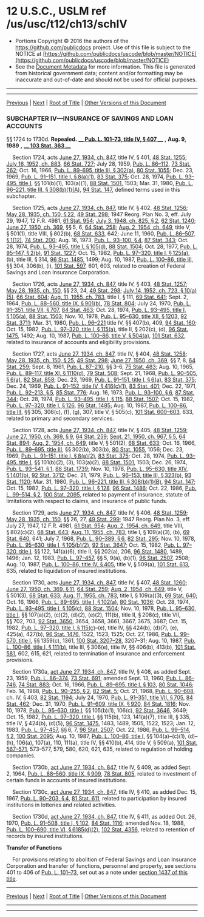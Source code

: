 ---
---

# 12 U.S.C., USLM ref /us/usc/t12/ch13/schIV

* Portions Copyright © 2016 the authors of the https://github.com/publicdocs project.
  Use of this file is subject to the NOTICE at [https://github.com/publicdocs/uscode/blob/master/NOTICE](https://github.com/publicdocs/uscode/blob/master/NOTICE)
* See the [Document Metadata](././../../../../..//README.md) for more information.
  This file is generated from historical government data; content and/or formatting may be inaccurate and out-of-date and should not be used for official purposes.

----------
----------

[Previous](./../../../../..//us/usc/t12/ch13/schIII/m__us_usc_t12_s1723i.md) | [Next](./../../../../..//us/usc/t12/ch13/schIV/m__us_usc_t12_s1730e.md) | [Root of Title](./../../../../../) | [Other Versions of this Document](https://publicdocs.github.io/go/links?ns=uslm&ref=%2Fus%2Fusc%2Ft12%2Fch13%2FschIV)

### SUBCHAPTER IV—INSURANCE OF SAVINGS AND LOAN ACCOUNTS

§§ 1724 to 1730d. __Repealed.__  __[__  __Pub. L. 101–73, title IV, § 407__  __][/us/pl/101/73/s407]__  __,__  __Aug. 9, 1989__  __,__  __[__  __103 Stat. 363__  __][/us/stat/103/363]__ 

    Section 1724, acts [June 27, 1934, ch. 847][/us/act/1934-06-27/ch847], title IV, § 401, [48 Stat. 1255][/us/stat/48/1255]; [July 16, 1952, ch. 883][/us/act/1952-07-16/ch883], [66 Stat. 727][/us/stat/66/727]; July 28, 1959, [Pub. L. 86–112][/us/pl/86/112], [73 Stat. 262][/us/stat/73/262]; Oct. 16, 1966, [Pub. L. 89–695, title III, § 302(a)][/us/pl/89/695/s302/a], [80 Stat. 1055][/us/stat/80/1055]; Dec. 23, 1969, [Pub. L. 91–151, title I, § 8(a)(1)][/us/pl/91/151/s8/a/1], [83 Stat. 375][/us/stat/83/375]; Oct. 28, 1974, [Pub. L. 93–495, title I][/us/pl/93/495], §§ 101(b)(1), 103(a)(1), [88 Stat. 1501][/us/stat/88/1501], 1503; Mar. 31, 1980, [Pub. L. 96–221, title III, § 308(b)(1)(A)][/us/pl/96/221/s308/b/1/A], [94 Stat. 147][/us/stat/94/147], defined terms used in this subchapter.

    Section 1725, acts [June 27, 1934, ch. 847][/us/act/1934-06-27/ch847], title IV, § 402, [48 Stat. 1256][/us/stat/48/1256]; [May 28, 1935, ch. 150, § 22][/us/act/1935-05-28/ch150/s22], [49 Stat. 298][/us/stat/49/298]; 1947 Reorg. Plan No. 3, eff. July 29, 1947, 12 F.R. 4981, [61 Stat. 954][/us/stat/61/954]; [July 3, 1948, ch. 825, § 2][/us/act/1948-07-03/ch825/s2], [62 Stat. 1240][/us/stat/62/1240]; [June 27, 1950, ch. 369][/us/act/1950-06-27/ch369], §§ 5, 6, [64 Stat. 258][/us/stat/64/258]; [Aug. 2, 1954, ch. 649][/us/act/1954-08-02/ch649], title V, § 501(1), title VIII, § 802(b), [68 Stat. 633][/us/stat/68/633], 642; June 11, 1960, [Pub. L. 86–507, § 1(12)][/us/pl/86/507/s1/12], [74 Stat. 200][/us/stat/74/200]; Aug. 16, 1973, [Pub. L. 93–100, § 4][/us/pl/93/100/s4], [87 Stat. 343][/us/stat/87/343]; Oct. 28, 1974, [Pub. L. 93–495, title I, § 105(d)][/us/pl/93/495/s105/d], [88 Stat. 1504][/us/stat/88/1504]; Oct. 28, 1977, [Pub. L. 95–147, § 2(b)][/us/pl/95/147/s2/b], [91 Stat. 1227][/us/stat/91/1227]; Oct. 15, 1982, [Pub. L. 97–320, title I, § 125(a)][/us/pl/97/320/s125/a], (b), title III, § 314, [96 Stat. 1485][/us/stat/96/1485], 1499; Aug. 10, 1987, [Pub. L. 100–86, title III][/us/pl/100/86], §§ 304, 306(b), (i), [101 Stat. 597][/us/stat/101/597], 601, 603, related to creation of Federal Savings and Loan Insurance Corporation.

    Section 1726, acts [June 27, 1934, ch. 847][/us/act/1934-06-27/ch847], title IV, § 403, [48 Stat. 1257][/us/stat/48/1257]; [May 28, 1935, ch. 150][/us/act/1935-05-28/ch150], §§ 23, 24, [49 Stat. 298][/us/stat/49/298]; [July 14, 1952, ch. 723, § 10(a)(5)][/us/act/1952-07-14/ch723/s10/a/5], [66 Stat. 604][/us/stat/66/604]; [Aug. 11, 1955, ch. 783][/us/act/1955-08-11/ch783], title I, § 111, [69 Stat. 641][/us/stat/69/641]; Sept. 2, 1964, [Pub. L. 88–560, title IX, § 901(b)][/us/pl/88/560/s901/b], [78 Stat. 804][/us/stat/78/804]; July 24, 1970, [Pub. L. 91–351, title VII, § 707][/us/pl/91/351/s707], [84 Stat. 463][/us/stat/84/463]; Oct. 28, 1974, [Pub. L. 93–495, title I, § 105(a)][/us/pl/93/495/s105/a], [88 Stat. 1503][/us/stat/88/1503]; Nov. 10, 1978, [Pub. L. 95–630, title XII, § 1203][/us/pl/95/630/s1203], [92 Stat. 3711][/us/stat/92/3711]; Mar. 31, 1980, [Pub. L. 96–221][/us/pl/96/221] title IV, §§ 407(b), 409, [94 Stat. 160][/us/stat/94/160]; Oct. 15, 1982, [Pub. L. 97–320, title I, § 115(a)][/us/pl/97/320/s115/a], title II, § 202(c), (d), [96 Stat. 1475][/us/stat/96/1475], 1492; Aug. 10, 1987, [Pub. L. 100–86, title V, § 504(a)][/us/pl/100/86/s504/a], [101 Stat. 632][/us/stat/101/632], related to insurance of accounts and eligibility provisions.

    Section 1727, acts [June 27, 1934, ch. 847][/us/act/1934-06-27/ch847], title IV, § 404, [48 Stat. 1258][/us/stat/48/1258]; [May 28, 1935, ch. 150, § 25][/us/act/1935-05-28/ch150/s25], [49 Stat. 298][/us/stat/49/298]; [June 27, 1950, ch. 369][/us/act/1950-06-27/ch369], §§ 7, 8, [64 Stat. 259][/us/stat/64/259]; Sept. 8, 1961, [Pub. L. 87–210][/us/pl/87/210], §§ 3–6, [75 Stat. 483][/us/stat/75/483]; Aug. 10, 1965, [Pub. L. 89–117, title XI, § 1110(d)][/us/pl/89/117/s1110/d], [79 Stat. 508][/us/stat/79/508]; Sept. 21, 1968, [Pub. L. 90–505, § 6(a)][/us/pl/90/505/s6/a], [82 Stat. 858][/us/stat/82/858]; Dec. 23, 1969, [Pub. L. 91–151, title I, § 6(a)][/us/pl/91/151/s6/a], [83 Stat. 375][/us/stat/83/375]; Dec. 24, 1969, [Pub. L. 91–152, title IV, § 416(c)(1)][/us/pl/91/152/s416/c/1], [83 Stat. 401][/us/stat/83/401]; Dec. 22, 1971, [Pub. L. 92–213, § 5][/us/pl/92/213/s5], [85 Stat. 776][/us/stat/85/776]; Aug. 16, 1973, [Pub. L. 93–100, § 6][/us/pl/93/100/s6], [87 Stat. 344][/us/stat/87/344]; Oct. 28, 1974, [Pub. L. 93–495, title I, § 115][/us/pl/93/495/s115], [88 Stat. 1507][/us/stat/88/1507]; Oct. 15, 1982, [Pub. L. 97–320, title I, § 126][/us/pl/97/320/s126], [96 Stat. 1485][/us/stat/96/1485]; Aug. 10, 1987, [Pub. L. 100–86, title III][/us/pl/100/86], §§ 305, 306(c), (f), (g), 307, title V, § 505(c), [101 Stat. 600–603][/us/stat/101/600-603], 633, related to primary and secondary services.

    Section 1728, acts [June 27, 1934, ch. 847][/us/act/1934-06-27/ch847], title IV, § 405, [48 Stat. 1259][/us/stat/48/1259]; [June 27, 1950, ch. 369, § 9][/us/act/1950-06-27/ch369/s9], [64 Stat. 259][/us/stat/64/259]; [Sept. 21, 1950, ch. 967, § 5][/us/act/1950-09-21/ch967/s5], [64 Stat. 894][/us/stat/64/894]; [Aug. 2, 1954, ch. 649][/us/act/1954-08-02/ch649], title V, § 501(2), [68 Stat. 633][/us/stat/68/633]; Oct. 16, 1966, [Pub. L. 89–695, title III][/us/pl/89/695], §§ 302(b), 303(b), [80 Stat. 1055][/us/stat/80/1055], 1056; Dec. 23, 1969, [Pub. L. 91–151, title I, § 8(a)(2)][/us/pl/91/151/s8/a/2], [83 Stat. 375][/us/stat/83/375]; Oct. 28, 1974, [Pub. L. 93–495, title I][/us/pl/93/495], §§ 101(b)(2), (3), 103(a)(2), [88 Stat. 1501][/us/stat/88/1501], 1503; Dec. 26, 1974, [Pub. L. 93–541, § 1][/us/pl/93/541/s1], [88 Stat. 1739][/us/stat/88/1739]; Nov. 10, 1978, [Pub. L. 95–630, title XIV, § 1401(b)][/us/pl/95/630/s1401/b], [92 Stat. 3712][/us/stat/92/3712]; Dec. 21, 1979, [Pub. L. 96–153, title III, § 323(b)][/us/pl/96/153/s323/b], [93 Stat. 1120][/us/stat/93/1120]; Mar. 31, 1980, [Pub. L. 96–221, title III, § 308(b)(1)(B)][/us/pl/96/221/s308/b/1/B], [94 Stat. 147][/us/stat/94/147]; Oct. 15, 1982, [Pub. L. 97–320, title I, § 128][/us/pl/97/320/s128], [96 Stat. 1486][/us/stat/96/1486]; Oct. 22, 1986, [Pub. L. 99–514, § 2][/us/pl/99/514/s2], [100 Stat. 2095][/us/stat/100/2095], related to payment of insurance, statute of limitations with respect to claims, and insurance of public funds.

    Section 1729, acts [June 27, 1934, ch. 847][/us/act/1934-06-27/ch847], title IV, § 406, [48 Stat. 1259][/us/stat/48/1259]; [May 28, 1935, ch. 150][/us/act/1935-05-28/ch150], §§ 26, 27, [49 Stat. 299][/us/stat/49/299]; 1947 Reorg. Plan No. 3, eff. July 27, 1947, 12 F.R. 4981, [61 Stat. 954][/us/stat/61/954]; [Aug. 2, 1954, ch. 649][/us/act/1954-08-02/ch649], title VIII, § 802(c)(2), [68 Stat. 643][/us/stat/68/643]; [Aug. 11, 1955, ch. 783][/us/act/1955-08-11/ch783], title I, § 109(a)(3), (b), [69 Stat. 640][/us/stat/69/640], 641; July 7, 1968, [Pub. L. 90–389, § 6][/us/pl/90/389/s6], [82 Stat. 295][/us/stat/82/295]; Nov. 10, 1978, [Pub. L. 95–630, title I, § 105(b)(2)][/us/pl/95/630/s105/b/2], [92 Stat. 3647][/us/stat/92/3647]; Oct. 15, 1982, [Pub. L. 97–320, title I][/us/pl/97/320], §§ 122, 141(a)(6), title II, §§ 202(a), 206, [96 Stat. 1480][/us/stat/96/1480], 1489, 1496; Jan. 12, 1983, [Pub. L. 97–457][/us/pl/97/457], §§ 5, 9(a), (b)(1), [96 Stat. 2507][/us/stat/96/2507], 2508; Aug. 10, 1987, [Pub. L. 100–86, title IV, § 405][/us/pl/100/86/s405], title V, § 509(a), [101 Stat. 613][/us/stat/101/613], 635, related to liquidation of insured institutions.

    Section 1730, acts [June 27, 1934, ch. 847][/us/act/1934-06-27/ch847], title IV, § 407, [48 Stat. 1260][/us/stat/48/1260]; [June 27, 1950, ch. 369, § 11][/us/act/1950-06-27/ch369/s11], [64 Stat. 259][/us/stat/64/259]; [Aug. 2, 1954, ch. 649][/us/act/1954-08-02/ch649], title V, § 501(3), [68 Stat. 633][/us/stat/68/633]; [Aug. 11, 1955, ch. 783][/us/act/1955-08-11/ch783], title I, § 109(a)(3), [69 Stat. 640][/us/stat/69/640]; Oct. 16, 1966, [Pub. L. 89–695, title I, § 102(a)][/us/pl/89/695/s102/a], [80 Stat. 1036][/us/stat/80/1036]; Oct. 28, 1974, [Pub. L. 93–495, title I, § 105(c)][/us/pl/93/495/s105/c], [88 Stat. 1504][/us/stat/88/1504]; Nov. 10, 1978, [Pub. L. 95–630, title I][/us/pl/95/630], §§ 107(a)(2), (c)(2), (d)(2), (e)(2), 111(b), title II, § 208(c), title VII, §§ 702, 703, [92 Stat. 3650][/us/stat/92/3650], 3654, 3658, 3661, 3667, 3675, 3687; Oct. 15, 1982, [Pub. L. 97–320, title I, § 115(c)][/us/pl/97/320/s115/c]–(e), title IV, §§ 424(b), (d)(7), (e), 425(a), 427(b), [96 Stat. 1476][/us/stat/96/1476], 1522, 1523, 1525; Oct. 27, 1986, [Pub. L. 99–570, title I][/us/pl/99/570], §§ 1359(c), 1361, [100 Stat. 3207–28][/us/stat/100/3207-28], 3207–31; Aug. 10, 1987, [Pub. L. 100–86, title I, § 111(b)][/us/pl/100/86/s111/b], title III, § 306(e), title IV, §§ 406(b), 413(b), [101 Stat. 581][/us/stat/101/581], 602, 615, 621, related to termination of insurance and enforcement provisions.

    Section 1730a, [act June 27, 1934, ch. 847][/us/act/1934-06-27/ch847], title IV, § 408, as added Sept. 23, 1959, [Pub. L. 86–374][/us/pl/86/374], [73 Stat. 691][/us/stat/73/691]; amended Sept. 13, 1960, [Pub. L. 86–746][/us/pl/86/746], [74 Stat. 883][/us/stat/74/883]; Oct. 16, 1966, [Pub. L. 89–695, title I, § 103][/us/pl/89/695/s103], [80 Stat. 1046][/us/stat/80/1046]; Feb. 14, 1968, [Pub. L. 90–255, § 2][/us/pl/90/255/s2], [82 Stat. 5][/us/stat/82/5]; Oct. 21, 1968, [Pub. L. 90–608][/us/pl/90/608], ch. IV, § 403, [82 Stat. 1194][/us/stat/82/1194]; July 24, 1970, [Pub. L. 91–351, title VII, § 705][/us/pl/91/351/s705], [84 Stat. 462][/us/stat/84/462]; Dec. 31, 1970, [Pub. L. 91–609, title IX, § 920][/us/pl/91/609/s920], [84 Stat. 1816][/us/stat/84/1816]; Nov. 10, 1978, [Pub. L. 95–630, title I][/us/pl/95/630], §§ 105(b)(1), 106(c), [92 Stat. 3646][/us/stat/92/3646], 3649; Oct. 15, 1982, [Pub. L. 97–320, title I][/us/pl/97/320], §§ 115(b), 123, 141(a)(7), title III, § 335, title IV, § 424(b), (d)(5), [96 Stat. 1475][/us/stat/96/1475], 1483, 1489, 1505, 1522, 1523; Jan. 12, 1983, [Pub. L. 97–457][/us/pl/97/457], §§ 6, 7, [96 Stat. 2507][/us/stat/96/2507]; Oct. 22, 1986, [Pub. L. 99–514, § 2][/us/pl/99/514/s2], [100 Stat. 2095][/us/stat/100/2095]; Aug. 10, 1987, [Pub. L. 100–86, title I][/us/pl/100/86], §§ 104(a)–(c)(1), (d)–(h), 106(a), 107(a), 110, 111(a), title IV, §§ 410(b), 414, title V, § 509(a), [101 Stat. 567–571][/us/stat/101/567-571], 573–577, 579, 580, 620, 621, 635, related to regulation of holding companies.

    Section 1730b, [act June 27, 1934, ch. 847][/us/act/1934-06-27/ch847], title IV, § 409, as added Sept. 2, 1964, [Pub. L. 88–560, title IX, § 909][/us/pl/88/560/s909], [78 Stat. 805][/us/stat/78/805], related to investment of certain funds in accounts of insured institutions.

    Section 1730c, [act June 27, 1934, ch. 847][/us/act/1934-06-27/ch847], title IV, § 410, as added Dec. 15, 1967, [Pub. L. 90–203, § 4][/us/pl/90/203/s4], [81 Stat. 611][/us/stat/81/611], related to participation by insured institutions in lotteries and related activities.

    Section 1730d, [act June 27, 1934, ch. 847][/us/act/1934-06-27/ch847], title IV, § 411, as added Oct. 26, 1970, [Pub. L. 91–508, title I, § 102][/us/pl/91/508/s102], [84 Stat. 1116][/us/stat/84/1116]; amended Nov. 18, 1988, [Pub. L. 100–690, title VI, § 6185(d)(2)][/us/pl/100/690/s6185/d/2], [102 Stat. 4356][/us/stat/102/4356], related to retention of records by insured institutions.

 __Transfer of Functions__ 

    For provisions relating to abolition of Federal Savings and Loan Insurance Corporation and transfer of functions, personnel and property, see sections 401 to 406 of [Pub. L. 101–73][/us/pl/101/73], set out as a note under [section 1437 of this title][/us/usc/t12/s1437].

----------

[Previous](./../../../../..//us/usc/t12/ch13/schIII/m__us_usc_t12_s1723i.md) | [Next](./../../../../..//us/usc/t12/ch13/schIV/m__us_usc_t12_s1730e.md) | [Root of Title](./../../../../../) | [Other Versions of this Document](https://publicdocs.github.io/go/links?ns=uslm&ref=%2Fus%2Fusc%2Ft12%2Fch13%2FschIV)

----------
----------

[/us/pl/101/73/s407]: https://publicdocs.github.io/go/links?ns=uslm&ref=%2Fus%2Fpl%2F101%2F73%2Fs407
[/us/stat/103/363]: https://publicdocs.github.io/go/links?ns=uslm&ref=%2Fus%2Fstat%2F103%2F363
[/us/act/1934-06-27/ch847]: https://publicdocs.github.io/go/links?ns=uslm&ref=%2Fus%2Fact%2F1934-06-27%2Fch847
[/us/stat/48/1255]: https://publicdocs.github.io/go/links?ns=uslm&ref=%2Fus%2Fstat%2F48%2F1255
[/us/act/1952-07-16/ch883]: https://publicdocs.github.io/go/links?ns=uslm&ref=%2Fus%2Fact%2F1952-07-16%2Fch883
[/us/stat/66/727]: https://publicdocs.github.io/go/links?ns=uslm&ref=%2Fus%2Fstat%2F66%2F727
[/us/pl/86/112]: https://publicdocs.github.io/go/links?ns=uslm&ref=%2Fus%2Fpl%2F86%2F112
[/us/stat/73/262]: https://publicdocs.github.io/go/links?ns=uslm&ref=%2Fus%2Fstat%2F73%2F262
[/us/pl/89/695/s302/a]: https://publicdocs.github.io/go/links?ns=uslm&ref=%2Fus%2Fpl%2F89%2F695%2Fs302%2Fa
[/us/stat/80/1055]: https://publicdocs.github.io/go/links?ns=uslm&ref=%2Fus%2Fstat%2F80%2F1055
[/us/pl/91/151/s8/a/1]: https://publicdocs.github.io/go/links?ns=uslm&ref=%2Fus%2Fpl%2F91%2F151%2Fs8%2Fa%2F1
[/us/stat/83/375]: https://publicdocs.github.io/go/links?ns=uslm&ref=%2Fus%2Fstat%2F83%2F375
[/us/pl/93/495]: https://publicdocs.github.io/go/links?ns=uslm&ref=%2Fus%2Fpl%2F93%2F495
[/us/stat/88/1501]: https://publicdocs.github.io/go/links?ns=uslm&ref=%2Fus%2Fstat%2F88%2F1501
[/us/pl/96/221/s308/b/1/A]: https://publicdocs.github.io/go/links?ns=uslm&ref=%2Fus%2Fpl%2F96%2F221%2Fs308%2Fb%2F1%2FA
[/us/stat/94/147]: https://publicdocs.github.io/go/links?ns=uslm&ref=%2Fus%2Fstat%2F94%2F147
[/us/act/1934-06-27/ch847]: https://publicdocs.github.io/go/links?ns=uslm&ref=%2Fus%2Fact%2F1934-06-27%2Fch847
[/us/stat/48/1256]: https://publicdocs.github.io/go/links?ns=uslm&ref=%2Fus%2Fstat%2F48%2F1256
[/us/act/1935-05-28/ch150/s22]: https://publicdocs.github.io/go/links?ns=uslm&ref=%2Fus%2Fact%2F1935-05-28%2Fch150%2Fs22
[/us/stat/49/298]: https://publicdocs.github.io/go/links?ns=uslm&ref=%2Fus%2Fstat%2F49%2F298
[/us/stat/61/954]: https://publicdocs.github.io/go/links?ns=uslm&ref=%2Fus%2Fstat%2F61%2F954
[/us/act/1948-07-03/ch825/s2]: https://publicdocs.github.io/go/links?ns=uslm&ref=%2Fus%2Fact%2F1948-07-03%2Fch825%2Fs2
[/us/stat/62/1240]: https://publicdocs.github.io/go/links?ns=uslm&ref=%2Fus%2Fstat%2F62%2F1240
[/us/act/1950-06-27/ch369]: https://publicdocs.github.io/go/links?ns=uslm&ref=%2Fus%2Fact%2F1950-06-27%2Fch369
[/us/stat/64/258]: https://publicdocs.github.io/go/links?ns=uslm&ref=%2Fus%2Fstat%2F64%2F258
[/us/act/1954-08-02/ch649]: https://publicdocs.github.io/go/links?ns=uslm&ref=%2Fus%2Fact%2F1954-08-02%2Fch649
[/us/stat/68/633]: https://publicdocs.github.io/go/links?ns=uslm&ref=%2Fus%2Fstat%2F68%2F633
[/us/pl/86/507/s1/12]: https://publicdocs.github.io/go/links?ns=uslm&ref=%2Fus%2Fpl%2F86%2F507%2Fs1%2F12
[/us/stat/74/200]: https://publicdocs.github.io/go/links?ns=uslm&ref=%2Fus%2Fstat%2F74%2F200
[/us/pl/93/100/s4]: https://publicdocs.github.io/go/links?ns=uslm&ref=%2Fus%2Fpl%2F93%2F100%2Fs4
[/us/stat/87/343]: https://publicdocs.github.io/go/links?ns=uslm&ref=%2Fus%2Fstat%2F87%2F343
[/us/pl/93/495/s105/d]: https://publicdocs.github.io/go/links?ns=uslm&ref=%2Fus%2Fpl%2F93%2F495%2Fs105%2Fd
[/us/stat/88/1504]: https://publicdocs.github.io/go/links?ns=uslm&ref=%2Fus%2Fstat%2F88%2F1504
[/us/pl/95/147/s2/b]: https://publicdocs.github.io/go/links?ns=uslm&ref=%2Fus%2Fpl%2F95%2F147%2Fs2%2Fb
[/us/stat/91/1227]: https://publicdocs.github.io/go/links?ns=uslm&ref=%2Fus%2Fstat%2F91%2F1227
[/us/pl/97/320/s125/a]: https://publicdocs.github.io/go/links?ns=uslm&ref=%2Fus%2Fpl%2F97%2F320%2Fs125%2Fa
[/us/stat/96/1485]: https://publicdocs.github.io/go/links?ns=uslm&ref=%2Fus%2Fstat%2F96%2F1485
[/us/pl/100/86]: https://publicdocs.github.io/go/links?ns=uslm&ref=%2Fus%2Fpl%2F100%2F86
[/us/stat/101/597]: https://publicdocs.github.io/go/links?ns=uslm&ref=%2Fus%2Fstat%2F101%2F597
[/us/act/1934-06-27/ch847]: https://publicdocs.github.io/go/links?ns=uslm&ref=%2Fus%2Fact%2F1934-06-27%2Fch847
[/us/stat/48/1257]: https://publicdocs.github.io/go/links?ns=uslm&ref=%2Fus%2Fstat%2F48%2F1257
[/us/act/1935-05-28/ch150]: https://publicdocs.github.io/go/links?ns=uslm&ref=%2Fus%2Fact%2F1935-05-28%2Fch150
[/us/stat/49/298]: https://publicdocs.github.io/go/links?ns=uslm&ref=%2Fus%2Fstat%2F49%2F298
[/us/act/1952-07-14/ch723/s10/a/5]: https://publicdocs.github.io/go/links?ns=uslm&ref=%2Fus%2Fact%2F1952-07-14%2Fch723%2Fs10%2Fa%2F5
[/us/stat/66/604]: https://publicdocs.github.io/go/links?ns=uslm&ref=%2Fus%2Fstat%2F66%2F604
[/us/act/1955-08-11/ch783]: https://publicdocs.github.io/go/links?ns=uslm&ref=%2Fus%2Fact%2F1955-08-11%2Fch783
[/us/stat/69/641]: https://publicdocs.github.io/go/links?ns=uslm&ref=%2Fus%2Fstat%2F69%2F641
[/us/pl/88/560/s901/b]: https://publicdocs.github.io/go/links?ns=uslm&ref=%2Fus%2Fpl%2F88%2F560%2Fs901%2Fb
[/us/stat/78/804]: https://publicdocs.github.io/go/links?ns=uslm&ref=%2Fus%2Fstat%2F78%2F804
[/us/pl/91/351/s707]: https://publicdocs.github.io/go/links?ns=uslm&ref=%2Fus%2Fpl%2F91%2F351%2Fs707
[/us/stat/84/463]: https://publicdocs.github.io/go/links?ns=uslm&ref=%2Fus%2Fstat%2F84%2F463
[/us/pl/93/495/s105/a]: https://publicdocs.github.io/go/links?ns=uslm&ref=%2Fus%2Fpl%2F93%2F495%2Fs105%2Fa
[/us/stat/88/1503]: https://publicdocs.github.io/go/links?ns=uslm&ref=%2Fus%2Fstat%2F88%2F1503
[/us/pl/95/630/s1203]: https://publicdocs.github.io/go/links?ns=uslm&ref=%2Fus%2Fpl%2F95%2F630%2Fs1203
[/us/stat/92/3711]: https://publicdocs.github.io/go/links?ns=uslm&ref=%2Fus%2Fstat%2F92%2F3711
[/us/pl/96/221]: https://publicdocs.github.io/go/links?ns=uslm&ref=%2Fus%2Fpl%2F96%2F221
[/us/stat/94/160]: https://publicdocs.github.io/go/links?ns=uslm&ref=%2Fus%2Fstat%2F94%2F160
[/us/pl/97/320/s115/a]: https://publicdocs.github.io/go/links?ns=uslm&ref=%2Fus%2Fpl%2F97%2F320%2Fs115%2Fa
[/us/stat/96/1475]: https://publicdocs.github.io/go/links?ns=uslm&ref=%2Fus%2Fstat%2F96%2F1475
[/us/pl/100/86/s504/a]: https://publicdocs.github.io/go/links?ns=uslm&ref=%2Fus%2Fpl%2F100%2F86%2Fs504%2Fa
[/us/stat/101/632]: https://publicdocs.github.io/go/links?ns=uslm&ref=%2Fus%2Fstat%2F101%2F632
[/us/act/1934-06-27/ch847]: https://publicdocs.github.io/go/links?ns=uslm&ref=%2Fus%2Fact%2F1934-06-27%2Fch847
[/us/stat/48/1258]: https://publicdocs.github.io/go/links?ns=uslm&ref=%2Fus%2Fstat%2F48%2F1258
[/us/act/1935-05-28/ch150/s25]: https://publicdocs.github.io/go/links?ns=uslm&ref=%2Fus%2Fact%2F1935-05-28%2Fch150%2Fs25
[/us/stat/49/298]: https://publicdocs.github.io/go/links?ns=uslm&ref=%2Fus%2Fstat%2F49%2F298
[/us/act/1950-06-27/ch369]: https://publicdocs.github.io/go/links?ns=uslm&ref=%2Fus%2Fact%2F1950-06-27%2Fch369
[/us/stat/64/259]: https://publicdocs.github.io/go/links?ns=uslm&ref=%2Fus%2Fstat%2F64%2F259
[/us/pl/87/210]: https://publicdocs.github.io/go/links?ns=uslm&ref=%2Fus%2Fpl%2F87%2F210
[/us/stat/75/483]: https://publicdocs.github.io/go/links?ns=uslm&ref=%2Fus%2Fstat%2F75%2F483
[/us/pl/89/117/s1110/d]: https://publicdocs.github.io/go/links?ns=uslm&ref=%2Fus%2Fpl%2F89%2F117%2Fs1110%2Fd
[/us/stat/79/508]: https://publicdocs.github.io/go/links?ns=uslm&ref=%2Fus%2Fstat%2F79%2F508
[/us/pl/90/505/s6/a]: https://publicdocs.github.io/go/links?ns=uslm&ref=%2Fus%2Fpl%2F90%2F505%2Fs6%2Fa
[/us/stat/82/858]: https://publicdocs.github.io/go/links?ns=uslm&ref=%2Fus%2Fstat%2F82%2F858
[/us/pl/91/151/s6/a]: https://publicdocs.github.io/go/links?ns=uslm&ref=%2Fus%2Fpl%2F91%2F151%2Fs6%2Fa
[/us/stat/83/375]: https://publicdocs.github.io/go/links?ns=uslm&ref=%2Fus%2Fstat%2F83%2F375
[/us/pl/91/152/s416/c/1]: https://publicdocs.github.io/go/links?ns=uslm&ref=%2Fus%2Fpl%2F91%2F152%2Fs416%2Fc%2F1
[/us/stat/83/401]: https://publicdocs.github.io/go/links?ns=uslm&ref=%2Fus%2Fstat%2F83%2F401
[/us/pl/92/213/s5]: https://publicdocs.github.io/go/links?ns=uslm&ref=%2Fus%2Fpl%2F92%2F213%2Fs5
[/us/stat/85/776]: https://publicdocs.github.io/go/links?ns=uslm&ref=%2Fus%2Fstat%2F85%2F776
[/us/pl/93/100/s6]: https://publicdocs.github.io/go/links?ns=uslm&ref=%2Fus%2Fpl%2F93%2F100%2Fs6
[/us/stat/87/344]: https://publicdocs.github.io/go/links?ns=uslm&ref=%2Fus%2Fstat%2F87%2F344
[/us/pl/93/495/s115]: https://publicdocs.github.io/go/links?ns=uslm&ref=%2Fus%2Fpl%2F93%2F495%2Fs115
[/us/stat/88/1507]: https://publicdocs.github.io/go/links?ns=uslm&ref=%2Fus%2Fstat%2F88%2F1507
[/us/pl/97/320/s126]: https://publicdocs.github.io/go/links?ns=uslm&ref=%2Fus%2Fpl%2F97%2F320%2Fs126
[/us/stat/96/1485]: https://publicdocs.github.io/go/links?ns=uslm&ref=%2Fus%2Fstat%2F96%2F1485
[/us/pl/100/86]: https://publicdocs.github.io/go/links?ns=uslm&ref=%2Fus%2Fpl%2F100%2F86
[/us/stat/101/600-603]: https://publicdocs.github.io/go/links?ns=uslm&ref=%2Fus%2Fstat%2F101%2F600-603
[/us/act/1934-06-27/ch847]: https://publicdocs.github.io/go/links?ns=uslm&ref=%2Fus%2Fact%2F1934-06-27%2Fch847
[/us/stat/48/1259]: https://publicdocs.github.io/go/links?ns=uslm&ref=%2Fus%2Fstat%2F48%2F1259
[/us/act/1950-06-27/ch369/s9]: https://publicdocs.github.io/go/links?ns=uslm&ref=%2Fus%2Fact%2F1950-06-27%2Fch369%2Fs9
[/us/stat/64/259]: https://publicdocs.github.io/go/links?ns=uslm&ref=%2Fus%2Fstat%2F64%2F259
[/us/act/1950-09-21/ch967/s5]: https://publicdocs.github.io/go/links?ns=uslm&ref=%2Fus%2Fact%2F1950-09-21%2Fch967%2Fs5
[/us/stat/64/894]: https://publicdocs.github.io/go/links?ns=uslm&ref=%2Fus%2Fstat%2F64%2F894
[/us/act/1954-08-02/ch649]: https://publicdocs.github.io/go/links?ns=uslm&ref=%2Fus%2Fact%2F1954-08-02%2Fch649
[/us/stat/68/633]: https://publicdocs.github.io/go/links?ns=uslm&ref=%2Fus%2Fstat%2F68%2F633
[/us/pl/89/695]: https://publicdocs.github.io/go/links?ns=uslm&ref=%2Fus%2Fpl%2F89%2F695
[/us/stat/80/1055]: https://publicdocs.github.io/go/links?ns=uslm&ref=%2Fus%2Fstat%2F80%2F1055
[/us/pl/91/151/s8/a/2]: https://publicdocs.github.io/go/links?ns=uslm&ref=%2Fus%2Fpl%2F91%2F151%2Fs8%2Fa%2F2
[/us/stat/83/375]: https://publicdocs.github.io/go/links?ns=uslm&ref=%2Fus%2Fstat%2F83%2F375
[/us/pl/93/495]: https://publicdocs.github.io/go/links?ns=uslm&ref=%2Fus%2Fpl%2F93%2F495
[/us/stat/88/1501]: https://publicdocs.github.io/go/links?ns=uslm&ref=%2Fus%2Fstat%2F88%2F1501
[/us/pl/93/541/s1]: https://publicdocs.github.io/go/links?ns=uslm&ref=%2Fus%2Fpl%2F93%2F541%2Fs1
[/us/stat/88/1739]: https://publicdocs.github.io/go/links?ns=uslm&ref=%2Fus%2Fstat%2F88%2F1739
[/us/pl/95/630/s1401/b]: https://publicdocs.github.io/go/links?ns=uslm&ref=%2Fus%2Fpl%2F95%2F630%2Fs1401%2Fb
[/us/stat/92/3712]: https://publicdocs.github.io/go/links?ns=uslm&ref=%2Fus%2Fstat%2F92%2F3712
[/us/pl/96/153/s323/b]: https://publicdocs.github.io/go/links?ns=uslm&ref=%2Fus%2Fpl%2F96%2F153%2Fs323%2Fb
[/us/stat/93/1120]: https://publicdocs.github.io/go/links?ns=uslm&ref=%2Fus%2Fstat%2F93%2F1120
[/us/pl/96/221/s308/b/1/B]: https://publicdocs.github.io/go/links?ns=uslm&ref=%2Fus%2Fpl%2F96%2F221%2Fs308%2Fb%2F1%2FB
[/us/stat/94/147]: https://publicdocs.github.io/go/links?ns=uslm&ref=%2Fus%2Fstat%2F94%2F147
[/us/pl/97/320/s128]: https://publicdocs.github.io/go/links?ns=uslm&ref=%2Fus%2Fpl%2F97%2F320%2Fs128
[/us/stat/96/1486]: https://publicdocs.github.io/go/links?ns=uslm&ref=%2Fus%2Fstat%2F96%2F1486
[/us/pl/99/514/s2]: https://publicdocs.github.io/go/links?ns=uslm&ref=%2Fus%2Fpl%2F99%2F514%2Fs2
[/us/stat/100/2095]: https://publicdocs.github.io/go/links?ns=uslm&ref=%2Fus%2Fstat%2F100%2F2095
[/us/act/1934-06-27/ch847]: https://publicdocs.github.io/go/links?ns=uslm&ref=%2Fus%2Fact%2F1934-06-27%2Fch847
[/us/stat/48/1259]: https://publicdocs.github.io/go/links?ns=uslm&ref=%2Fus%2Fstat%2F48%2F1259
[/us/act/1935-05-28/ch150]: https://publicdocs.github.io/go/links?ns=uslm&ref=%2Fus%2Fact%2F1935-05-28%2Fch150
[/us/stat/49/299]: https://publicdocs.github.io/go/links?ns=uslm&ref=%2Fus%2Fstat%2F49%2F299
[/us/stat/61/954]: https://publicdocs.github.io/go/links?ns=uslm&ref=%2Fus%2Fstat%2F61%2F954
[/us/act/1954-08-02/ch649]: https://publicdocs.github.io/go/links?ns=uslm&ref=%2Fus%2Fact%2F1954-08-02%2Fch649
[/us/stat/68/643]: https://publicdocs.github.io/go/links?ns=uslm&ref=%2Fus%2Fstat%2F68%2F643
[/us/act/1955-08-11/ch783]: https://publicdocs.github.io/go/links?ns=uslm&ref=%2Fus%2Fact%2F1955-08-11%2Fch783
[/us/stat/69/640]: https://publicdocs.github.io/go/links?ns=uslm&ref=%2Fus%2Fstat%2F69%2F640
[/us/pl/90/389/s6]: https://publicdocs.github.io/go/links?ns=uslm&ref=%2Fus%2Fpl%2F90%2F389%2Fs6
[/us/stat/82/295]: https://publicdocs.github.io/go/links?ns=uslm&ref=%2Fus%2Fstat%2F82%2F295
[/us/pl/95/630/s105/b/2]: https://publicdocs.github.io/go/links?ns=uslm&ref=%2Fus%2Fpl%2F95%2F630%2Fs105%2Fb%2F2
[/us/stat/92/3647]: https://publicdocs.github.io/go/links?ns=uslm&ref=%2Fus%2Fstat%2F92%2F3647
[/us/pl/97/320]: https://publicdocs.github.io/go/links?ns=uslm&ref=%2Fus%2Fpl%2F97%2F320
[/us/stat/96/1480]: https://publicdocs.github.io/go/links?ns=uslm&ref=%2Fus%2Fstat%2F96%2F1480
[/us/pl/97/457]: https://publicdocs.github.io/go/links?ns=uslm&ref=%2Fus%2Fpl%2F97%2F457
[/us/stat/96/2507]: https://publicdocs.github.io/go/links?ns=uslm&ref=%2Fus%2Fstat%2F96%2F2507
[/us/pl/100/86/s405]: https://publicdocs.github.io/go/links?ns=uslm&ref=%2Fus%2Fpl%2F100%2F86%2Fs405
[/us/stat/101/613]: https://publicdocs.github.io/go/links?ns=uslm&ref=%2Fus%2Fstat%2F101%2F613
[/us/act/1934-06-27/ch847]: https://publicdocs.github.io/go/links?ns=uslm&ref=%2Fus%2Fact%2F1934-06-27%2Fch847
[/us/stat/48/1260]: https://publicdocs.github.io/go/links?ns=uslm&ref=%2Fus%2Fstat%2F48%2F1260
[/us/act/1950-06-27/ch369/s11]: https://publicdocs.github.io/go/links?ns=uslm&ref=%2Fus%2Fact%2F1950-06-27%2Fch369%2Fs11
[/us/stat/64/259]: https://publicdocs.github.io/go/links?ns=uslm&ref=%2Fus%2Fstat%2F64%2F259
[/us/act/1954-08-02/ch649]: https://publicdocs.github.io/go/links?ns=uslm&ref=%2Fus%2Fact%2F1954-08-02%2Fch649
[/us/stat/68/633]: https://publicdocs.github.io/go/links?ns=uslm&ref=%2Fus%2Fstat%2F68%2F633
[/us/act/1955-08-11/ch783]: https://publicdocs.github.io/go/links?ns=uslm&ref=%2Fus%2Fact%2F1955-08-11%2Fch783
[/us/stat/69/640]: https://publicdocs.github.io/go/links?ns=uslm&ref=%2Fus%2Fstat%2F69%2F640
[/us/pl/89/695/s102/a]: https://publicdocs.github.io/go/links?ns=uslm&ref=%2Fus%2Fpl%2F89%2F695%2Fs102%2Fa
[/us/stat/80/1036]: https://publicdocs.github.io/go/links?ns=uslm&ref=%2Fus%2Fstat%2F80%2F1036
[/us/pl/93/495/s105/c]: https://publicdocs.github.io/go/links?ns=uslm&ref=%2Fus%2Fpl%2F93%2F495%2Fs105%2Fc
[/us/stat/88/1504]: https://publicdocs.github.io/go/links?ns=uslm&ref=%2Fus%2Fstat%2F88%2F1504
[/us/pl/95/630]: https://publicdocs.github.io/go/links?ns=uslm&ref=%2Fus%2Fpl%2F95%2F630
[/us/stat/92/3650]: https://publicdocs.github.io/go/links?ns=uslm&ref=%2Fus%2Fstat%2F92%2F3650
[/us/pl/97/320/s115/c]: https://publicdocs.github.io/go/links?ns=uslm&ref=%2Fus%2Fpl%2F97%2F320%2Fs115%2Fc
[/us/stat/96/1476]: https://publicdocs.github.io/go/links?ns=uslm&ref=%2Fus%2Fstat%2F96%2F1476
[/us/pl/99/570]: https://publicdocs.github.io/go/links?ns=uslm&ref=%2Fus%2Fpl%2F99%2F570
[/us/stat/100/3207-28]: https://publicdocs.github.io/go/links?ns=uslm&ref=%2Fus%2Fstat%2F100%2F3207-28
[/us/pl/100/86/s111/b]: https://publicdocs.github.io/go/links?ns=uslm&ref=%2Fus%2Fpl%2F100%2F86%2Fs111%2Fb
[/us/stat/101/581]: https://publicdocs.github.io/go/links?ns=uslm&ref=%2Fus%2Fstat%2F101%2F581
[/us/act/1934-06-27/ch847]: https://publicdocs.github.io/go/links?ns=uslm&ref=%2Fus%2Fact%2F1934-06-27%2Fch847
[/us/pl/86/374]: https://publicdocs.github.io/go/links?ns=uslm&ref=%2Fus%2Fpl%2F86%2F374
[/us/stat/73/691]: https://publicdocs.github.io/go/links?ns=uslm&ref=%2Fus%2Fstat%2F73%2F691
[/us/pl/86/746]: https://publicdocs.github.io/go/links?ns=uslm&ref=%2Fus%2Fpl%2F86%2F746
[/us/stat/74/883]: https://publicdocs.github.io/go/links?ns=uslm&ref=%2Fus%2Fstat%2F74%2F883
[/us/pl/89/695/s103]: https://publicdocs.github.io/go/links?ns=uslm&ref=%2Fus%2Fpl%2F89%2F695%2Fs103
[/us/stat/80/1046]: https://publicdocs.github.io/go/links?ns=uslm&ref=%2Fus%2Fstat%2F80%2F1046
[/us/pl/90/255/s2]: https://publicdocs.github.io/go/links?ns=uslm&ref=%2Fus%2Fpl%2F90%2F255%2Fs2
[/us/stat/82/5]: https://publicdocs.github.io/go/links?ns=uslm&ref=%2Fus%2Fstat%2F82%2F5
[/us/pl/90/608]: https://publicdocs.github.io/go/links?ns=uslm&ref=%2Fus%2Fpl%2F90%2F608
[/us/stat/82/1194]: https://publicdocs.github.io/go/links?ns=uslm&ref=%2Fus%2Fstat%2F82%2F1194
[/us/pl/91/351/s705]: https://publicdocs.github.io/go/links?ns=uslm&ref=%2Fus%2Fpl%2F91%2F351%2Fs705
[/us/stat/84/462]: https://publicdocs.github.io/go/links?ns=uslm&ref=%2Fus%2Fstat%2F84%2F462
[/us/pl/91/609/s920]: https://publicdocs.github.io/go/links?ns=uslm&ref=%2Fus%2Fpl%2F91%2F609%2Fs920
[/us/stat/84/1816]: https://publicdocs.github.io/go/links?ns=uslm&ref=%2Fus%2Fstat%2F84%2F1816
[/us/pl/95/630]: https://publicdocs.github.io/go/links?ns=uslm&ref=%2Fus%2Fpl%2F95%2F630
[/us/stat/92/3646]: https://publicdocs.github.io/go/links?ns=uslm&ref=%2Fus%2Fstat%2F92%2F3646
[/us/pl/97/320]: https://publicdocs.github.io/go/links?ns=uslm&ref=%2Fus%2Fpl%2F97%2F320
[/us/stat/96/1475]: https://publicdocs.github.io/go/links?ns=uslm&ref=%2Fus%2Fstat%2F96%2F1475
[/us/pl/97/457]: https://publicdocs.github.io/go/links?ns=uslm&ref=%2Fus%2Fpl%2F97%2F457
[/us/stat/96/2507]: https://publicdocs.github.io/go/links?ns=uslm&ref=%2Fus%2Fstat%2F96%2F2507
[/us/pl/99/514/s2]: https://publicdocs.github.io/go/links?ns=uslm&ref=%2Fus%2Fpl%2F99%2F514%2Fs2
[/us/stat/100/2095]: https://publicdocs.github.io/go/links?ns=uslm&ref=%2Fus%2Fstat%2F100%2F2095
[/us/pl/100/86]: https://publicdocs.github.io/go/links?ns=uslm&ref=%2Fus%2Fpl%2F100%2F86
[/us/stat/101/567-571]: https://publicdocs.github.io/go/links?ns=uslm&ref=%2Fus%2Fstat%2F101%2F567-571
[/us/act/1934-06-27/ch847]: https://publicdocs.github.io/go/links?ns=uslm&ref=%2Fus%2Fact%2F1934-06-27%2Fch847
[/us/pl/88/560/s909]: https://publicdocs.github.io/go/links?ns=uslm&ref=%2Fus%2Fpl%2F88%2F560%2Fs909
[/us/stat/78/805]: https://publicdocs.github.io/go/links?ns=uslm&ref=%2Fus%2Fstat%2F78%2F805
[/us/act/1934-06-27/ch847]: https://publicdocs.github.io/go/links?ns=uslm&ref=%2Fus%2Fact%2F1934-06-27%2Fch847
[/us/pl/90/203/s4]: https://publicdocs.github.io/go/links?ns=uslm&ref=%2Fus%2Fpl%2F90%2F203%2Fs4
[/us/stat/81/611]: https://publicdocs.github.io/go/links?ns=uslm&ref=%2Fus%2Fstat%2F81%2F611
[/us/act/1934-06-27/ch847]: https://publicdocs.github.io/go/links?ns=uslm&ref=%2Fus%2Fact%2F1934-06-27%2Fch847
[/us/pl/91/508/s102]: https://publicdocs.github.io/go/links?ns=uslm&ref=%2Fus%2Fpl%2F91%2F508%2Fs102
[/us/stat/84/1116]: https://publicdocs.github.io/go/links?ns=uslm&ref=%2Fus%2Fstat%2F84%2F1116
[/us/pl/100/690/s6185/d/2]: https://publicdocs.github.io/go/links?ns=uslm&ref=%2Fus%2Fpl%2F100%2F690%2Fs6185%2Fd%2F2
[/us/stat/102/4356]: https://publicdocs.github.io/go/links?ns=uslm&ref=%2Fus%2Fstat%2F102%2F4356
[/us/pl/101/73]: https://publicdocs.github.io/go/links?ns=uslm&ref=%2Fus%2Fpl%2F101%2F73
[/us/usc/t12/s1437]: https://publicdocs.github.io/go/links?ns=uslm&ref=%2Fus%2Fusc%2Ft12%2Fs1437


